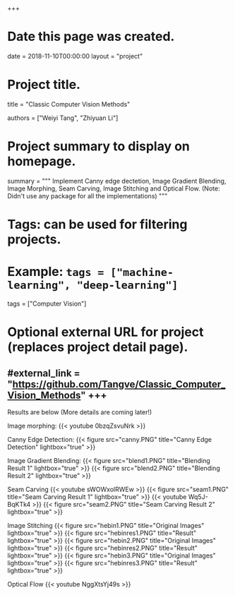 +++
# Date this page was created.
date = 2018-11-10T00:00:00
layout = "project"

# Project title.
title = "Classic Computer Vision Methods"


authors = ["Weiyi Tang", "Zhiyuan Li"]

# Project summary to display on homepage.
summary = """
Implement Canny edge dectetion, Image Gradient Blending, Image Morphing, Seam Carving, Image Stitching and Optical Flow. (Note: Didn't use any package for all the implementations)
 """

# Tags: can be used for filtering projects.
# Example: `tags = ["machine-learning", "deep-learning"]`
tags = ["Computer Vision"]

# Optional external URL for project (replaces project detail page).
#external_link = "https://github.com/Tangve/Classic_Computer_Vision_Methods"
+++
---
Results are below (More details are coming later!)<br>

Image morphing:
{{< youtube 0bzqZsvuNrk >}}

Canny Edge Detection:
{{< figure src="canny.PNG" title="Canny Edge Detection" lightbox="true" >}}

Image Gradient Blending:
{{< figure src="blend1.PNG" title="Blending Result 1" lightbox="true" >}}
{{< figure src="blend2.PNG" title="Blending Result 2" lightbox="true" >}}

Seam Carving
{{< youtube sWOWxolRWEw >}}
{{< figure src="seam1.PNG" title="Seam Carving Result 1" lightbox="true" >}}
{{< youtube Wq5J-BqKTk4 >}}
{{< figure src="seam2.PNG" title="Seam Carving Result 2" lightbox="true" >}}

Image Stitching
{{< figure src="hebin1.PNG" title="Original Images" lightbox="true" >}}
{{< figure src="hebinres1.PNG" title="Result" lightbox="true" >}}
{{< figure src="hebin2.PNG" title="Original Images" lightbox="true" >}}
{{< figure src="hebinres2.PNG" title="Result" lightbox="true" >}}
{{< figure src="hebin3.PNG" title="Original Images" lightbox="true" >}}
{{< figure src="hebinres3.PNG" title="Result" lightbox="true" >}}

Optical Flow
{{< youtube NggXtsYj49s >}}

